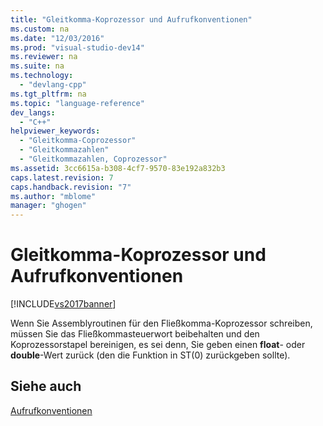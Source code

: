 ```yaml
---
title: "Gleitkomma-Koprozessor und Aufrufkonventionen"
ms.custom: na
ms.date: "12/03/2016"
ms.prod: "visual-studio-dev14"
ms.reviewer: na
ms.suite: na
ms.technology: 
  - "devlang-cpp"
ms.tgt_pltfrm: na
ms.topic: "language-reference"
dev_langs: 
  - "C++"
helpviewer_keywords: 
  - "Gleitkomma-Coprozessor"
  - "Gleitkommazahlen"
  - "Gleitkommazahlen, Coprozessor"
ms.assetid: 3cc6615a-b308-4cf7-9570-83e192a832b3
caps.latest.revision: 7
caps.handback.revision: "7"
ms.author: "mblome"
manager: "ghogen"
---
```

# Gleitkomma-Koprozessor und Aufrufkonventionen
[!INCLUDE[vs2017banner](../assembler/inline/includes/vs2017banner.md)]

Wenn Sie Assemblyroutinen für den Fließkomma\-Koprozessor schreiben, müssen Sie das Fließkommasteuerwort beibehalten und den Koprozessorstapel bereinigen, es sei denn, Sie geben einen **float**\- oder **double**\-Wert zurück \(den die Funktion in ST\(0\) zurückgeben sollte\).  
  
## Siehe auch  
 [Aufrufkonventionen](../cpp/calling-conventions.md)